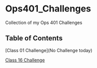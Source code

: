 # Ops401_Challenges
Collection of my Ops 401 Challenges

## Table of Contents
[Class 01 Challenge](No Challenge today)

[Class 16 Challenge](https://github.com/AmlesetT/Ops401_Challenges/blob/main/automated_brute_force_wordlist_attack.py)

